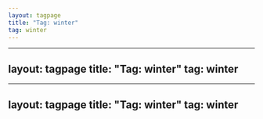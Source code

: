 ```yaml
---
layout: tagpage
title: "Tag: winter"
tag: winter
---
```

---
layout: tagpage
title: "Tag: winter"
tag: winter
---
---
layout: tagpage
title: "Tag: winter"
tag: winter
---
